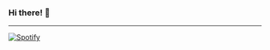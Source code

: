 ### Hi there! 👋
---
[![Spotify](https://spotihub.up.railway.app/user/g4s0d5mcwqm2a1p9evf4c19hn)](https://open.spotify.com/user/g4s0d5mcwqm2a1p9evf4c19hn)<br/>

<!--
**jhreyess/jhreyess** is a ✨ _special_ ✨ repository because its `README.md` (this file) appears on your GitHub profile.

Here are some ideas to get you started:

- 🔭 I’m currently working on ...
- 🌱 I’m currently learning ...
- 👯 I’m looking to collaborate on ...
- 🤔 I’m looking for help with ...
- 💬 Ask me about ...
- 📫 How to reach me: ...
- 😄 Pronouns: ...
- ⚡ Fun fact: ...
-->

